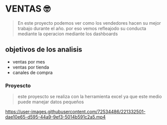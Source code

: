 # VENTAS 🤓

> En este proyecto podemos ver como  los vendedores hacen su mejor trabajo durante el año. por eso vemos refleajodo su conducta mediante la operacion mediante los dashboards 

 ## objetivos de los analisis 

 * ventas por mes
 * ventas por tienda
 *  canales de compra 
 
 ### Proyescto 

> este proyescto se realiza con la herramienta excel ya que este medio puede manejar datos pequeños 


https://user-images.githubusercontent.com/72534486/221332501-dae10e65-d595-44a9-9ef3-5014b591c2a5.mp4

